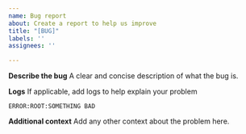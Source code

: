 ```yaml
---
name: Bug report
about: Create a report to help us improve
title: "[BUG]"
labels: ''
assignees: ''

---
```


**Describe the bug**
A clear and concise description of what the bug is.

**Logs**
If applicable, add logs to help explain your problem
```
ERROR:ROOT:SOMETHING BAD 
```

**Additional context**
Add any other context about the problem here.